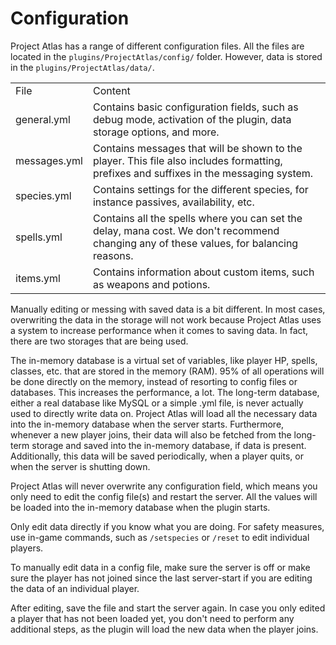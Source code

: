 # Configuration

<chapter title="Overview"/>

Project Atlas has a range of different configuration files.
All the files are located in the <code>plugins/ProjectAtlas/config/</code> folder.
However, data is stored in the <code>plugins/ProjectAtlas/data/</code>.

<table>
    <tr>
        <td>File</td>
        <td>Content</td>
    </tr>
    <tr>
        <td>general.yml</td>
        <td>Contains basic configuration fields, such as debug mode, activation of the plugin, data storage options, and more.</td>
    </tr>
    <tr>
        <td>messages.yml</td>
        <td>Contains messages that will be shown to the player. This file also includes formatting, prefixes and suffixes in the messaging system.</td>
    </tr>
    <tr>
        <td>species.yml</td>
        <td>Contains settings for the different species, for instance passives, availability, etc.</td>
    </tr>
    <tr>
        <td>spells.yml</td>
        <td>Contains all the spells where you can set the delay, mana cost. We don't recommend changing any of these values, for balancing reasons.</td>
    </tr>
    <tr>
        <td>items.yml</td>
        <td>Contains information about custom items, such as weapons and potions.</td>
    </tr>
</table>

<chapter title="Saving Data"/>

Manually editing or messing with saved data is a bit different. In most cases, overwriting the data in the storage will not work because Project Atlas uses
a system to increase performance when it comes to saving data. In fact, there are two storages that are being used.

<tabs>
<tab title="In-Memory (Short-Term)">
    The in-memory database is a virtual set of variables, like player HP, spells, classes, etc. that are stored in the memory (RAM). 95% of all operations
    will be done directly on the memory, instead of resorting to config files or databases. This increases the performance, a lot.
</tab>
<tab title="Database (Long-Term)">
    The long-term database, either a real database like MySQL or a simple .yml file, is never actually used to directly write data on. Project Atlas will load
    all the necessary data into the in-memory database when the server starts. Furthermore, whenever a new player joins, their data will also be fetched
    from the long-term storage and saved into the in-memory database, if data is present.<br/>Additionally, this data will be saved periodically, when
    a player quits, or when the server is shutting down.
</tab>
</tabs>

<chapter title="Editing the Config"/>

Project Atlas will never overwrite any configuration field, which means you only need to edit the config file(s) and restart the server. All the values will
be loaded into the in-memory database when the plugin starts.

<chapter title="Editing Data"/>

<warning title="Safety Measures">
    Only edit data directly if you know what you are doing.
    For safety measures, use in-game commands,
    such as <code>/setspecies</code> or <code>/reset</code> to edit individual players.
</warning>

To manually edit data in a config file,
make sure the server is off or make sure the player has not joined since the last server-start if you are editing
the data of an individual player.

After editing, save the file and start the server again. In case you only edited a player that has not been loaded yet, you don't need to perform any additional
steps, as the plugin will load the new data when the player joins.